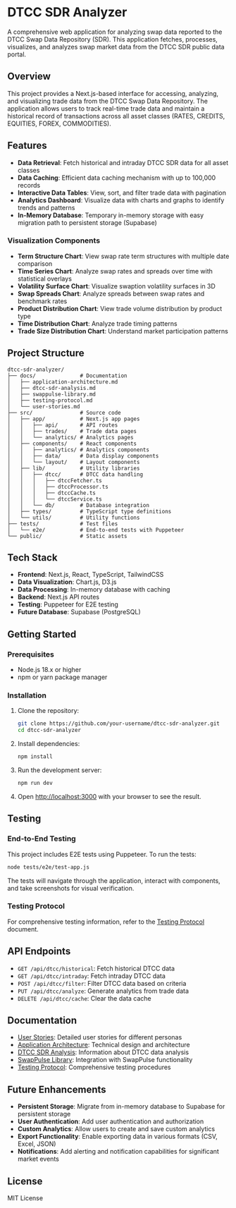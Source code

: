 # DTCC SDR Analyzer

A comprehensive web application for analyzing swap data reported to the DTCC Swap Data Repository (SDR). This application fetches, processes, visualizes, and analyzes swap market data from the DTCC SDR public data portal.

## Overview

This project provides a Next.js-based interface for accessing, analyzing, and visualizing trade data from the DTCC Swap Data Repository. The application allows users to track real-time trade data and maintain a historical record of transactions across all asset classes (RATES, CREDITS, EQUITIES, FOREX, COMMODITIES).

## Features

- **Data Retrieval**: Fetch historical and intraday DTCC SDR data for all asset classes
- **Data Caching**: Efficient data caching mechanism with up to 100,000 records
- **Interactive Data Tables**: View, sort, and filter trade data with pagination
- **Analytics Dashboard**: Visualize data with charts and graphs to identify trends and patterns
- **In-Memory Database**: Temporary in-memory storage with easy migration path to persistent storage (Supabase)

### Visualization Components

- **Term Structure Chart**: View swap rate term structures with multiple date comparison
- **Time Series Chart**: Analyze swap rates and spreads over time with statistical overlays
- **Volatility Surface Chart**: Visualize swaption volatility surfaces in 3D
- **Swap Spreads Chart**: Analyze spreads between swap rates and benchmark rates
- **Product Distribution Chart**: View trade volume distribution by product type
- **Time Distribution Chart**: Analyze trade timing patterns
- **Trade Size Distribution Chart**: Understand market participation patterns

## Project Structure

```
dtcc-sdr-analyzer/
├── docs/              # Documentation
│   ├── application-architecture.md
│   ├── dtcc-sdr-analysis.md
│   ├── swappulse-library.md
│   ├── testing-protocol.md
│   └── user-stories.md
├── src/               # Source code
│   ├── app/           # Next.js app pages
│   │   ├── api/       # API routes
│   │   ├── trades/    # Trade data pages
│   │   └── analytics/ # Analytics pages
│   ├── components/    # React components
│   │   ├── analytics/ # Analytics components
│   │   ├── data/      # Data display components
│   │   └── layout/    # Layout components
│   ├── lib/           # Utility libraries
│   │   ├── dtcc/      # DTCC data handling
│   │   │   ├── dtccFetcher.ts
│   │   │   ├── dtccProcessor.ts
│   │   │   ├── dtccCache.ts
│   │   │   └── dtccService.ts
│   │   └── db/        # Database integration
│   ├── types/         # TypeScript type definitions
│   └── utils/         # Utility functions
├── tests/             # Test files
│   └── e2e/           # End-to-end tests with Puppeteer
└── public/            # Static assets
```

## Tech Stack

- **Frontend**: Next.js, React, TypeScript, TailwindCSS
- **Data Visualization**: Chart.js, D3.js
- **Data Processing**: In-memory database with caching
- **Backend**: Next.js API routes
- **Testing**: Puppeteer for E2E testing
- **Future Database**: Supabase (PostgreSQL)

## Getting Started

### Prerequisites

- Node.js 18.x or higher
- npm or yarn package manager

### Installation

1. Clone the repository:
   ```bash
   git clone https://github.com/your-username/dtcc-sdr-analyzer.git
   cd dtcc-sdr-analyzer
   ```

2. Install dependencies:
   ```bash
   npm install
   ```

3. Run the development server:
   ```bash
   npm run dev
   ```

4. Open [http://localhost:3000](http://localhost:3000) with your browser to see the result.

## Testing

### End-to-End Testing

This project includes E2E tests using Puppeteer. To run the tests:

```bash
node tests/e2e/test-app.js
```

The tests will navigate through the application, interact with components, and take screenshots for visual verification.

### Testing Protocol

For comprehensive testing information, refer to the [Testing Protocol](docs/testing-protocol.md) document.

## API Endpoints

- `GET /api/dtcc/historical`: Fetch historical DTCC data
- `GET /api/dtcc/intraday`: Fetch intraday DTCC data
- `POST /api/dtcc/filter`: Filter DTCC data based on criteria
- `PUT /api/dtcc/analyze`: Generate analytics from trade data
- `DELETE /api/dtcc/cache`: Clear the data cache

## Documentation

- [User Stories](docs/user-stories.md): Detailed user stories for different personas
- [Application Architecture](docs/application-architecture.md): Technical design and architecture
- [DTCC SDR Analysis](docs/dtcc-sdr-analysis.md): Information about DTCC data analysis
- [SwapPulse Library](docs/swappulse-library.md): Integration with SwapPulse functionality
- [Testing Protocol](docs/testing-protocol.md): Comprehensive testing procedures

## Future Enhancements

- **Persistent Storage**: Migrate from in-memory database to Supabase for persistent storage
- **User Authentication**: Add user authentication and authorization
- **Custom Analytics**: Allow users to create and save custom analytics
- **Export Functionality**: Enable exporting data in various formats (CSV, Excel, JSON)
- **Notifications**: Add alerting and notification capabilities for significant market events

## License

MIT License
